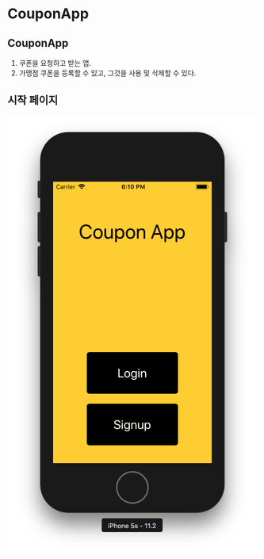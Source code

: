 # CouponApp

CouponApp
-------------
1. 쿠폰을 요청하고 받는 앱.
2. 가맹점 쿠폰을 등록할 수 있고, 그것을 사용 및 삭제할 수 있다.

시작 페이지
-------------
![Alt text](/readme_images/main.png)
